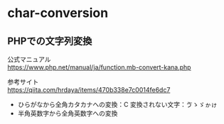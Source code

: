 # char-conversion
PHPでの文字列変換
---
公式マニュアル  
https://www.php.net/manual/ja/function.mb-convert-kana.php

参考サイト  
https://qiita.com/hrdaya/items/470b338e7c0014fe6dc7

- ひらがなから全角カタカナへの変換：C
変換されない文字：ゔゝゞゕゖ
- 半角英数字から全角英数字への変換
